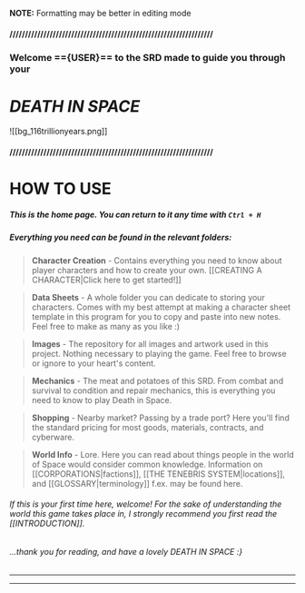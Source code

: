 
 **NOTE:** Formatting may be better in editing mode
#### //////////////////////////////////////////////////////////////////
###   Welcome =={USER}== to the SRD made to guide you through your
#                   *DEATH IN SPACE*

![[bg_116trillionyears.png]]

#### //////////////////////////////////////////////////////////////////


# HOW TO USE

##### This is the home page. You can return to it any time with `Ctrl + H`

##### Everything you need can be found in the relevant folders:

> **Character Creation** - Contains everything you need to know about player characters and how to create your own. [[CREATING A CHARACTER|Click here to get started!]]


> **Data Sheets** - A whole folder you can dedicate to storing your characters.
> Comes with my best attempt at making a character sheet template in this program for you to copy and paste into new notes. Feel free to make as many as you like :)


> **Images** - The repository for all images and artwork used in this project. Nothing necessary to playing the game. Feel free to browse or ignore to your heart's content.


> **Mechanics** - The meat and potatoes of this SRD. From combat and survival to condition and repair mechanics, this is everything you need to know to play Death in Space.


> **Shopping** - Nearby market? Passing by a trade port? Here you'll find the standard pricing for most goods, materials, contracts, and cyberware.


> **World Info** - Lore. Here you can read about things people in the world of Space would consider common knowledge. Information on [[CORPORATIONS|factions]], [[THE TENEBRIS SYSTEM|locations]], and [[GLOSSARY|terminology]] f.ex. may be found here.


###### If this is your first time here, welcome! For the sake of understanding the world this game takes place in, I strongly recommend you first read the [[INTRODUCTION]].


######             ...thank you for reading, and have a lovely DEATH IN SPACE :}


---
---
